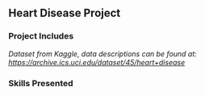 ## Heart Disease Project


### Project Includes

*Dataset from Kaggle, data descriptions can be found at: https://archive.ics.uci.edu/dataset/45/heart+disease*

### Skills Presented
